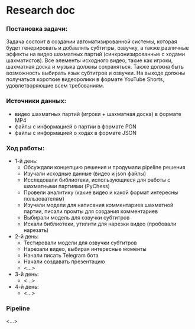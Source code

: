 # Research doc

### Постановка задачи:
Задача состоит в создании автоматизированной системы, которая будет генерировать и добавлять субтитры, озвучку, а также различные эффекты на видео шахматных партий (синхронизированные с ходами шахматистов). Все элементы исходного видео, такие как игроки, шахматная доска и музыка должны сохраняться. Также должна быть возможность выбирать язык субтитров и озвучки. На выходе должны получаться короткие видеоролики в формате YouTube Shorts, удовлетворяющие всем требованиям.

### Источники данных:
- видео шахматных партий (игроки + шахматная доска) в формате MP4
- файлы с информацией о партии в формате PGN
- файлы с информацией о ходах в формате JSON 

### Ход работы:

- 1-й день:
  - Обсуждали концепцию решения и продумали pipeline решения
  - Изучали исходные данные (видео и json файлы)
  - Исследовали библиотеки, использующиеся для работы с шахматными партиями (PyChess) 
  - Провели аналитику (какие видео и какой формат интересны пользователям)
  - Изучали модели для написания комментариев шахматной партии, писали промты для создания комментариев
  - Выбирали модель для озвучки субтитров
  - Искали библиотеки, утилити для нарезки видео (пробовали нарезать)
- 2-й день:
  - Тестировали модели для озвучки субтитров
  - Нарезали видео, выбирая интересные моменты
  - Начали писать Telegram бота
  - Начали создавать презентацию
  - <...>
- 3-й день:
  - <...>
- 4-й день:
  - <...>

### Pipeline

<...>